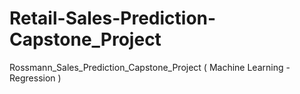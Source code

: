 # Retail-Sales-Prediction-Capstone_Project
Rossmann_Sales_Prediction_Capstone_Project ( Machine Learning - Regression )
